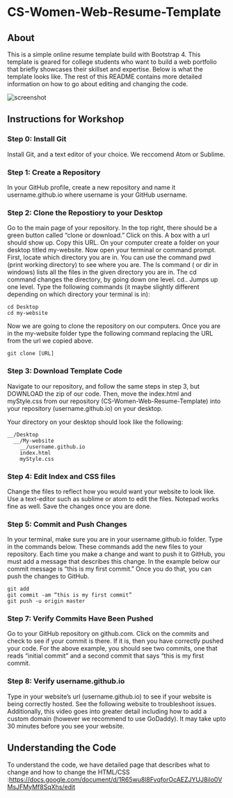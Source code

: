 # CS-Women-Web-Resume-Template

## About 

This is a simple online resume template build with Bootstrap 4. This template is geared for college students who want to build a web portfolio that briefly showcases their skillset and expertise. Below is what the template looks like. The rest of this README contains more detailed information on how to go about editing and changing the code. 

![screenshot](https://cloud.githubusercontent.com/assets/8978764/24691841/eb8b7c3e-19a3-11e7-9b16-87046c1e47ac.png)

## Instructions for Workshop 

### Step 0: Install Git
Install Git, and a text editor of your choice. We reccomend Atom or Sublime. 

### Step 1: Create a Repository 
In your GitHub profile, create a new repository and name it username.github.io where username is your GitHub username. 

### Step 2: Clone the Repostiory to your Desktop
Go to the main page of your repository.  In the top right, there should be a green button called “clone or download.” Click on this. A box with a url should show up. Copy this URL. On your computer create a folder on your desktop titled my-website. Now open your terminal or command prompt. First, locate which directory you are in. You can use the command pwd  (print working directory) to see where you are. The ls command ( or dir in windows) lists all the files in the given directory you are in. The cd command changes the directory, by going down one level.  cd.. Jumps up one level. Type the following commands (it maybe slightly different depending on which directory your terminal is in):

```
cd Desktop 
cd my-website 
```
Now we are going to clone the repository on our computers. Once you are in the my-website folder type the following command replacing the URL from the url we copied above. 

```
git clone [URL]
```
### Step 3: Download Template Code 
Navigate to our repository, and follow the same steps in step 3, but DOWNLOAD the zip of our code. Then, move the index.html and myStyle.css from our repository (CS-Women-Web-Resume-Template) into your repository (username.github.io) on your desktop. 

Your directory on your desktop should look like the following:

```
__/Desktop
  __/My-website 
    __/username.github.io
	index.html
	myStyle.css
```

### Step 4: Edit Index and CSS files 
Change the files to reflect how you would want your website to look like. Use a text-editor such as sublime or atom to edit the files. Notepad works fine as well. Save the changes once you are done. 

### Step 5: Commit and Push Changes 
In your terminal, make sure you are in your username.github.io folder. Type in the commands below. These commands add the new files to your repository. Each time you make a change and want to push it to GitHub, you must add a message that describes this change. In the example below our commit message is “this is my first commit.” Once you do that, you can push the changes to GitHub. 

```
git add
git commit -am “this is my first commit” 
git push -u origin master 

```
### Step 7: Verify Commits Have Been Pushed 
Go to your GitHub repository on github.com. Click on the commits and check to see if your commit is there. If it is, then you have correctly pushed your code. For the above example, you should see two commits, one that reads “initial commit” and a second commit that says “this is my first commit. 


### Step 8: Verify username.github.io 
Type in your website’s url (username.github.io) to see if your website is being correctly hosted. See the following website to troubleshoot issues. Additionally, this video goes into greater detail including how to add a custom domain (however we recommend to use GoDaddy). It may take upto 30 minutes before you see your website.


## Understanding the Code 
To understand the code, we have detailed page that describes what to change and how to change the HTML/CSS
:https://docs.google.com/document/d/1R65wu8l8FvqforOcAEZJYUJ8ilo0VMsJFMyMf8SqXhs/edit



